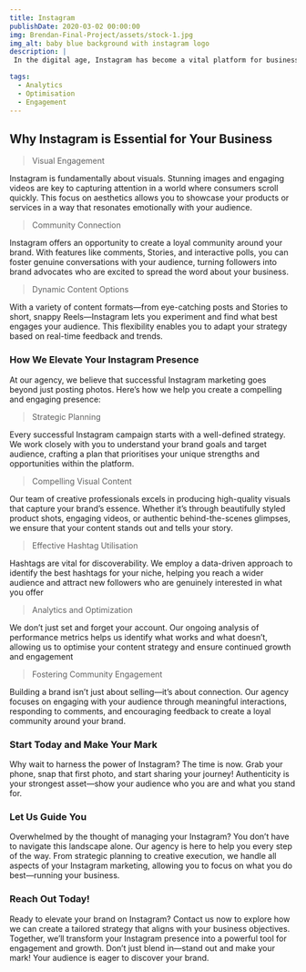 ```yaml
---
title: Instagram
publishDate: 2020-03-02 00:00:00
img: Brendan-Final-Project/assets/stock-1.jpg
img_alt: baby blue background with instagram logo
description: |
 In the digital age, Instagram has become a vital platform for businesses looking to expand their reach and engage with potential customers. With over 2 billion monthly active users, it’s more than just a photo-sharing app; it’s a space where brands can build relationships, tell their stories, and showcase their offerings in an impactful way. So, how can your business make the most of Instagram? Our social media management and content creation agency is here to guide you every step of the way.

tags:
  - Analytics
  - Optimisation
  - Engagement
---
```


## Why Instagram is Essential for Your Business

>Visual Engagement

Instagram is fundamentally about visuals. Stunning images and engaging videos are key to capturing attention in a world where consumers scroll quickly. This focus on aesthetics allows you to showcase your products or services in a way that resonates emotionally with your audience.

>Community Connection

Instagram offers an opportunity to create a loyal community around your brand. With features like comments, Stories, and interactive polls, you can foster genuine conversations with your audience, turning followers into brand advocates who are excited to spread the word about your business.

>Dynamic Content Options

With a variety of content formats—from eye-catching posts and Stories to short, snappy Reels—Instagram lets you experiment and find what best engages your audience. This flexibility enables you to adapt your strategy based on real-time feedback and trends.

### How We Elevate Your Instagram Presence

At our agency, we believe that successful Instagram marketing goes beyond just posting photos. Here’s how we help you create a compelling and engaging presence:

>Strategic Planning

Every successful Instagram campaign starts with a well-defined strategy. We work closely with you to understand your brand goals and target audience, crafting a plan that prioritises your unique strengths and opportunities within the platform.

>Compelling Visual Content

Our team of creative professionals excels in producing high-quality visuals that capture your brand’s essence. Whether it’s through beautifully styled product shots, engaging videos, or authentic behind-the-scenes glimpses, we ensure that your content stands out and tells your story.

>Effective Hashtag Utilisation

Hashtags are vital for discoverability. We employ a data-driven approach to identify the best hashtags for your niche, helping you reach a wider audience and attract new followers who are genuinely interested in what you offer

>Analytics and Optimization

We don’t just set and forget your account. Our ongoing analysis of performance metrics helps us identify what works and what doesn’t, allowing us to optimise your content strategy and ensure continued growth and engagement

>Fostering Community Engagement

Building a brand isn’t just about selling—it’s about connection. Our agency focuses on engaging with your audience through meaningful interactions, responding to comments, and encouraging feedback to create a loyal community around your brand.

### Start Today and Make Your Mark

Why wait to harness the power of Instagram? The time is now. Grab your phone, snap that first photo, and start sharing your journey! Authenticity is your strongest asset—show your audience who you are and what you stand for.

### Let Us Guide You

Overwhelmed by the thought of managing your Instagram? You don’t have to navigate this landscape alone. Our agency is here to help you every step of the way. From strategic planning to creative execution, we handle all aspects of your Instagram marketing, allowing you to focus on what you do best—running your business.


### Reach Out Today!

Ready to elevate your brand on Instagram? Contact us now to explore how we can create a tailored strategy that aligns with your business objectives. Together, we’ll transform your Instagram presence into a powerful tool for engagement and growth. Don’t just blend in—stand out and make your mark! Your audience is eager to discover your brand.

